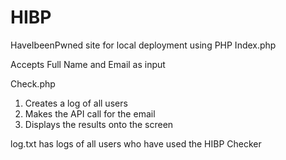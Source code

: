 # HIBP
HaveIbeenPwned site for local deployment using PHP
Index.php

Accepts Full Name and Email as input

Check.php
1. Creates a log of all users
2. Makes the API call for the email
3. Displays the results onto the screen

log.txt
has logs of all users who have used the HIBP Checker
